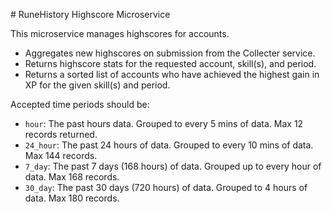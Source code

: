 # RuneHistory Highscore Microservice

This microservice manages highscores for accounts.
* Aggregates new highscores on submission from the Collecter service.
* Returns highscore stats for the requested account, skill(s), and period.
* Returns a sorted list of accounts who have achieved the highest gain in XP for the given skill(s) and period.

Accepted time periods should be:
* `hour`: The past hours data. Grouped to every 5 mins of data. Max 12 records returned.
* `24_hour`: The past 24 hours of data. Grouped to every 10 mins of data. Max 144 records.
* `7_day`: The past 7 days (168 hours) of data. Grouped up to every hour of data. Max 168 records.
* `30_day`: The past 30 days (720 hours) of data. Grouped to 4 hours of data. Max 180 records.
